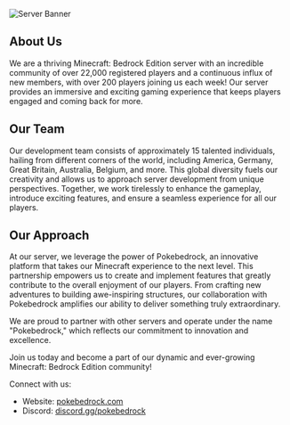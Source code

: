 ![Server Banner](http://pokebedrock.com/images/thumbnail.jpg)

## About Us

We are a thriving Minecraft: Bedrock Edition server with an incredible community of over 22,000 registered players and a continuous influx of new members, with over 200 players joining us each week! Our server provides an immersive and exciting gaming experience that keeps players engaged and coming back for more.

## Our Team

Our development team consists of approximately 15 talented individuals, hailing from different corners of the world, including America, Germany, Great Britain, Australia, Belgium, and more. This global diversity fuels our creativity and allows us to approach server development from unique perspectives. Together, we work tirelessly to enhance the gameplay, introduce exciting features, and ensure a seamless experience for all our players.

## Our Approach

At our server, we leverage the power of Pokebedrock, an innovative platform that takes our Minecraft experience to the next level. This partnership empowers us to create and implement features that greatly contribute to the overall enjoyment of our players. From crafting new adventures to building awe-inspiring structures, our collaboration with Pokebedrock amplifies our ability to deliver something truly extraordinary.

We are proud to partner with other servers and operate under the name "Pokebedrock," which reflects our commitment to innovation and excellence.

Join us today and become a part of our dynamic and ever-growing Minecraft: Bedrock Edition community!

Connect with us:
- Website: [pokebedrock.com](https://pokebedrock.com)
- Discord: [discord.gg/pokebedrock](https://discord.gg/pokebedrock)
